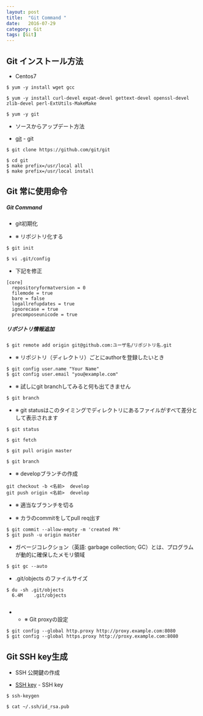 ```yaml
---
layout: post
title:  "Git Command "
date:   2016-07-29
category: Git
tags: [Git]
---
```


## Git インストール方法

- Centos7    

~~~
$ yum -y install wget gcc   

$ yum -y install curl-devel expat-devel gettext-devel openssl-devel zlib-devel perl-ExtUtils-MakeMake   

$ yum -y git   

~~~

- ソースからアップデート方法   

- [git](https://git-scm.com/downloads) - git  

~~~
$ git clone https://github.com/git/git

$ cd git
$ make prefix=/usr/local all
$ make prefix=/usr/local install

~~~

## Git 常に使用命令   

##### Git Command 

- git初期化   

- ※ リポジトリ化する   

~~~
$ git init
~~~

~~~
$ vi .git/config  
~~~

- 下記を修正    

~~~
[core]
  repositoryformatversion = 0  
  filemode = true    
  bare = false
  logallrefupdates = true
  ignorecase = true
  precomposeunicode = true
~~~

##### リポジトリ情報追加  

~~~
$ git remote add origin git@github.com:ユーザ名/リポジトリ名.git
~~~

- ※ リポジトリ（ディレクトリ）ごとにauthorを登録したいとき  

~~~
$ git config user.name "Your Name"
$ git config user.email "you@example.com"
~~~

- ※ 試しにgit branchしてみると何も出てきません    

~~~
$ git branch
~~~

- ※ git statusはこのタイミングでディレクトリにあるファイルがすべて差分として表示されます   

~~~
$ git status  

$ git fetch    

$ git pull origin master   

$ git branch     
~~~

- ※  developブランチの作成  

~~~
git checkout -b <名前>  develop
git push origin <名前>  develop
~~~

- ※ 適当なブランチを切る

- ※ カラのcommitをしてpull req出す

~~~
$ git commit --allow-empty -m 'created PR'
$ git push -u origin master
~~~

-  ガベージコレクション（英語: garbage collection; GC）とは、プログラムが動的に確保したメモリ領域    

~~~
$ git gc --auto
~~~

- .git/objects のファイルサイズ

~~~
$ du -sh .git/objects
  6.4M    .git/objects   
  
~~~

- * ※  Git proxyの設定    

~~~       
$ git config --global http.proxy http://proxy.example.com:8080
$ git config --global https.proxy http://proxy.example.com:8080
~~~       

## Git SSH key生成

- SSH 公開鍵の作成

- [SSH key](https://help.github.com/articles/generating-an-ssh-key/) - SSH key

~~~     
$ ssh-keygen

$ cat ~/.ssh/id_rsa.pub

~~~     

